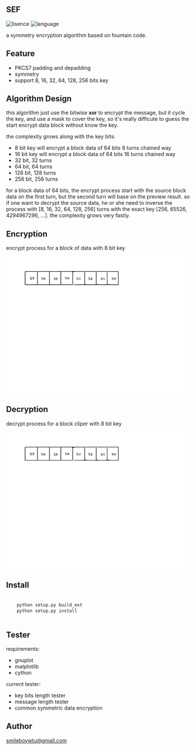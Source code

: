 <h2> SEF </h2>

![lisence](https://img.shields.io/hexpm/l/plug.svg)
![language](https://img.shields.io/badge/python-2.7.10-green.svg)

a symmetry encryption algorithm based on fountain code.

<h2> Feature </h2>

+ PKCS7 padding and depadding
+ symmetry
+ support 8, 16, 32, 64, 128, 256 bits key

<h2> Algorithm Design </h2> 

this algorithm just use the bitwise **xor** to encrypt the message, but it cycle the key, and use a mask to 
cover the key, so it's really difficute to guess the start encrypt data block without know the key.

the complexity grows along with the key bits:

+ 8 bit key will encrypt a block data of 64 bits 8 turns chained way
+ 16 bit key will encrypt a block data of 64 bits 16 turns chained way
+ 32 bit, 32 turns
+ 64 bit, 64 turns
+ 128 bit, 128 turns
+ 256 bit, 256 turns

for a block data of 64 bits, the encrypt process start with the source block data on the first turn, but the second turn will base on the preview result. so if one want to decrypt the source data, he or  she need to inverse the process with [8, 16, 32, 64, 128, 256] turns with the exact key [256, 65526, 4294967296, ...]. the complexity grows very fastly.

<h2> Encryption </h2> 

encrypt process for a block of data with 8 bit key

![Alt Text](./screen/encrypt.gif)

<h2> Decryption </h2>

decrypt process for a block cliper with 8 bit key

![Alt Text](./screen/decrypt.gif)

<h2> Install </h2>

``` shell

	python setup.py build_ext
	python setup.py install
	
```

<h2> Tester </h2>

requirements:

+ gnuplot
+ matplotlib
+ cython

current tester:

+ key bits length tester
+ message length tester
+ common symmetric data encryption

<h2> Author </h2> 

smileboywtu@gmail.com
